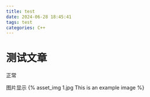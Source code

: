 ```yaml
---
title: test
date: 2024-06-28 18:45:41
tags: test
categories: C++
---
```

# 测试文章

正常

图片显示
{% asset_img 1.jpg This is an example image %}
